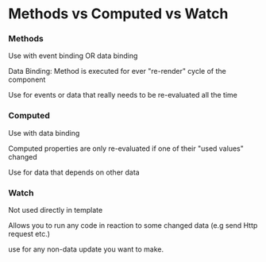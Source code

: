 # Methods vs Computed vs Watch

### Methods
Use with event binding OR data binding

Data Binding: Method is executed for ever "re-render" cycle of the component

Use for events or data that really needs to be re-evaluated all the time

### Computed

Use with data binding

Computed properties are only re-evaluated if one of their "used values" changed

Use for data that depends on other data

### Watch
Not used directly in template

Allows you to run any code in reaction to some changed data (e.g send Http request etc.)

use for any non-data update you want to make.
